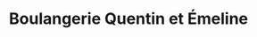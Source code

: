 ---
title: "Boulangerie Quentin et Émeline"
url: /essigny-le-grand/boulangerie-quentin-et-emeline/
shop: Bäckerei
---